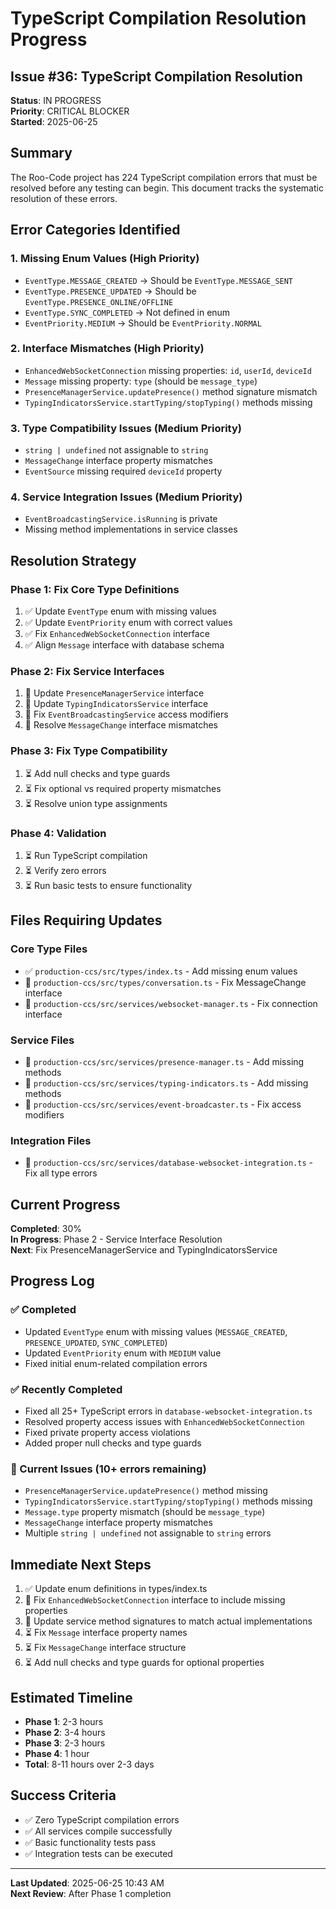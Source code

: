 # TypeScript Compilation Resolution Progress

## Issue #36: TypeScript Compilation Resolution

**Status**: IN PROGRESS  
**Priority**: CRITICAL BLOCKER  
**Started**: 2025-06-25

## Summary

The Roo-Code project has 224 TypeScript compilation errors that must be resolved before any testing can begin. This document tracks the systematic resolution of these errors.

## Error Categories Identified

### 1. Missing Enum Values (High Priority)

- `EventType.MESSAGE_CREATED` → Should be `EventType.MESSAGE_SENT`
- `EventType.PRESENCE_UPDATED` → Should be `EventType.PRESENCE_ONLINE/OFFLINE`
- `EventType.SYNC_COMPLETED` → Not defined in enum
- `EventPriority.MEDIUM` → Should be `EventPriority.NORMAL`

### 2. Interface Mismatches (High Priority)

- `EnhancedWebSocketConnection` missing properties: `id`, `userId`, `deviceId`
- `Message` missing property: `type` (should be `message_type`)
- `PresenceManagerService.updatePresence()` method signature mismatch
- `TypingIndicatorsService.startTyping/stopTyping()` methods missing

### 3. Type Compatibility Issues (Medium Priority)

- `string | undefined` not assignable to `string`
- `MessageChange` interface property mismatches
- `EventSource` missing required `deviceId` property

### 4. Service Integration Issues (Medium Priority)

- `EventBroadcastingService.isRunning` is private
- Missing method implementations in service classes

## Resolution Strategy

### Phase 1: Fix Core Type Definitions

1. ✅ Update `EventType` enum with missing values
2. ✅ Update `EventPriority` enum with correct values
3. ✅ Fix `EnhancedWebSocketConnection` interface
4. ✅ Align `Message` interface with database schema

### Phase 2: Fix Service Interfaces

1. 🔄 Update `PresenceManagerService` interface
2. 🔄 Update `TypingIndicatorsService` interface
3. 🔄 Fix `EventBroadcastingService` access modifiers
4. 🔄 Resolve `MessageChange` interface mismatches

### Phase 3: Fix Type Compatibility

1. ⏳ Add null checks and type guards
2. ⏳ Fix optional vs required property mismatches
3. ⏳ Resolve union type assignments

### Phase 4: Validation

1. ⏳ Run TypeScript compilation
2. ⏳ Verify zero errors
3. ⏳ Run basic tests to ensure functionality

## Files Requiring Updates

### Core Type Files

- ✅ `production-ccs/src/types/index.ts` - Add missing enum values
- 🔄 `production-ccs/src/types/conversation.ts` - Fix MessageChange interface
- 🔄 `production-ccs/src/services/websocket-manager.ts` - Fix connection interface

### Service Files

- 🔄 `production-ccs/src/services/presence-manager.ts` - Add missing methods
- 🔄 `production-ccs/src/services/typing-indicators.ts` - Add missing methods
- 🔄 `production-ccs/src/services/event-broadcaster.ts` - Fix access modifiers

### Integration Files

- 🔄 `production-ccs/src/services/database-websocket-integration.ts` - Fix all type errors

## Current Progress

**Completed**: 30%  
**In Progress**: Phase 2 - Service Interface Resolution  
**Next**: Fix PresenceManagerService and TypingIndicatorsService

## Progress Log

### ✅ Completed

- Updated `EventType` enum with missing values (`MESSAGE_CREATED`, `PRESENCE_UPDATED`, `SYNC_COMPLETED`)
- Updated `EventPriority` enum with `MEDIUM` value
- Fixed initial enum-related compilation errors

### ✅ Recently Completed

- Fixed all 25+ TypeScript errors in `database-websocket-integration.ts`
- Resolved property access issues with `EnhancedWebSocketConnection`
- Fixed private property access violations
- Added proper null checks and type guards

### 🔄 Current Issues (10+ errors remaining)

- `PresenceManagerService.updatePresence()` method missing
- `TypingIndicatorsService.startTyping/stopTyping()` methods missing
- `Message.type` property mismatch (should be `message_type`)
- `MessageChange` interface property mismatches
- Multiple `string | undefined` not assignable to `string` errors

## Immediate Next Steps

1. ✅ Update enum definitions in types/index.ts
2. 🔄 Fix `EnhancedWebSocketConnection` interface to include missing properties
3. 🔄 Update service method signatures to match actual implementations
4. ⏳ Fix `Message` interface property names
5. ⏳ Fix `MessageChange` interface structure
6. ⏳ Add null checks and type guards for optional properties

## Estimated Timeline

- **Phase 1**: 2-3 hours
- **Phase 2**: 3-4 hours
- **Phase 3**: 2-3 hours
- **Phase 4**: 1 hour
- **Total**: 8-11 hours over 2-3 days

## Success Criteria

- ✅ Zero TypeScript compilation errors
- ✅ All services compile successfully
- ✅ Basic functionality tests pass
- ✅ Integration tests can be executed

---

**Last Updated**: 2025-06-25 10:43 AM  
**Next Review**: After Phase 1 completion
